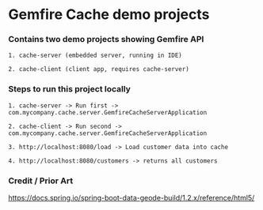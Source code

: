 # Gemfire Cache demo projects

### Contains two demo projects showing Gemfire API
```
1. cache-server (embedded server, running in IDE)

2. cache-client (client app, requires cache-server) 
```

### Steps to run this project locally
```
1. cache-server -> Run first -> com.mycompany.cache.server.GemfireCacheServerApplication 

2. cache-client -> Run second -> com.mycompany.cache.server.GemfireCacheServerApplication 

3. http://localhost:8080/load -> Load customer data into cache

4. http://localhost:8080/customers -> returns all customers
```

### Credit / Prior Art

https://docs.spring.io/spring-boot-data-geode-build/1.2.x/reference/html5/
